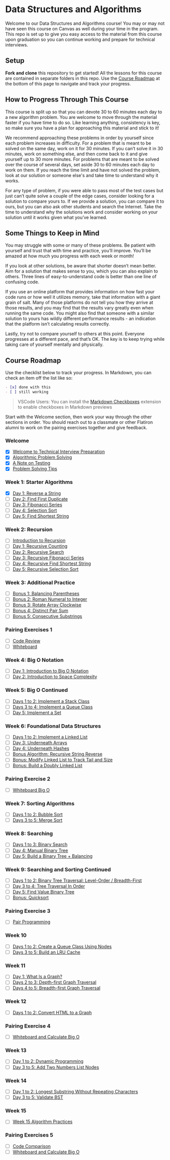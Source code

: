 # Data Structures and Algorithms

Welcome to our Data Structures and Algorithms course! You may or may not have
seen this course on Canvas as well during your time in the program. This repo
is set up to give you easy access to the material from this course upon graduation
so you can continue working and prepare for technical interviews.

## Setup

**Fork and clone** this repository to get started! All the lessons for this
course are contained in separate folders in this repo. Use the
[Course Roadmap](#course-roadmap) at the bottom of this page to navigate and
track your progress.

## How to Progress Through This Course

This course is split up so that you can devote 30 to 60 minutes each day to a
new algorithm problem. You are welcome to move through the material faster if
you have time to do so. Like learning anything, consistency is key, so make sure
you have a plan for approaching this material and stick to it!

We recommend approaching these problems in order by yourself since each problem
increases in difficulty. For a problem that is meant to be solved on the same
day, work on it for 30 minutes. If you can’t solve it in 30 minutes, work on
something else, and then come back to it and give yourself up to 30 more
minutes. For problems that are meant to be solved over the course of several
days, set aside 30 to 60 minutes each day to work on them. If you reach the time
limit and have not solved the problem, look at our solution or someone else's
and take time to understand why it works.

For any type of problem, if you were able to pass most of the test cases but
just can’t quite solve a couple of the edge cases, consider looking for a
solution to compare yours to. If we provide a solution, you can compare it to
ours, but you can also ask other students and search the Internet. Take the time
to understand why the solutions work and consider working on your solution until
it works given what you’ve learned.

## Some Things to Keep in Mind

You may struggle with some or many of these problems. Be patient with yourself
and trust that with time and practice, you’ll improve. You’ll be amazed at how
much you progress with each week or month!

If you look at other solutions, be aware that shorter doesn’t mean better. Aim
for a solution that makes sense to you, which you can also explain to others.
Three lines of easy-to-understand code is better than one line of confusing
code.

If you use an online platform that provides information on how fast your code
runs or how well it utilizes memory, take that information with a giant grain of
salt. Many of those platforms do not tell you how they arrive at those results,
and you may find that the results vary greatly even when running the same code.
You might also find that someone with a similar solution to yours has wildly
different performance results - an indication that the platform isn’t
calculating results correctly.

Lastly, try not to compare yourself to others at this point. Everyone progresses
at a different pace, and that’s OK. The key is to keep trying while taking care
of yourself mentally and physically.

## Course Roadmap

Use the checklist below to track your progress. In Markdown, you can check
an item off the list like so:

```md
- [x] done with this
- [ ] still working
```

> VSCode Users: You can install the
> [Markdown Checkboxes](https://marketplace.visualstudio.com/items?itemName=bierner.markdown-checkbox)
> extension to enable checkboxes in Markdown previews

Start with the Welcome section, then work your way through the other sections in
order. You should reach out to a classmate or other Flatiron alumni to work on
the pairing exercises together and give feedback.

### Welcome

- [x] [Welcome to Technical Interview Preparation](./00-welcome/00-welcome-to-technical-interview-preparation)
- [x] [Algorithmic Problem Solving](./00-welcome/01-algorithmic-problem-solving)
- [x] [A Note on Testing](./00-welcome/02-a-note-on-testing)
- [x] [Problem Solving Tips](./00-welcome/03-problem-solving-tips)

### Week 1: Starter Algorithms

- [x] [Day 1: Reverse a String](./01-week-1--starter-algorithms/00-day-1--reverse-a-string)
- [ ] [Day 2: Find First Duplicate](./01-week-1--starter-algorithms/01-day-2--find-first-duplicate)
- [ ] [Day 3: Fibonacci Series](./01-week-1--starter-algorithms/02-day-3--fibonacci-series)
- [ ] [Day 4: Selection Sort](./01-week-1--starter-algorithms/03-day-4--selection-sort)
- [ ] [Day 5: Find Shortest String](./01-week-1--starter-algorithms/04-day-5--find-shortest-string)

### Week 2: Recursion

- [ ] [Introduction to Recursion](./02-week-2--recursion/00-introduction-to-recursion)
- [ ] [Day 1: Recursive Counting](./02-week-2--recursion/01-day-1--recursive-counting)
- [ ] [Day 2: Recursive Search](./02-week-2--recursion/02-day-2--recursive-search)
- [ ] [Day 3: Recursive Fibonacci Series](./02-week-2--recursion/03-day-3--recursive-fibonacci-series)
- [ ] [Day 4: Recursive Find Shortest String](./02-week-2--recursion/04-day-4--recursive-find-shortest-string)
- [ ] [Day 5: Recursive Selection Sort](./02-week-2--recursion/05-day-5--recursive-selection-sort)

### Week 3: Additional Practice

- [ ] [Bonus 1: Balancing Parentheses](./03-week-3--additional-practice/00-bonus-1--balancing-parenetheses)
- [ ] [Bonus 2: Roman Numeral to Integer](./03-week-3--additional-practice/01-bonus-2--roman-numeral-to-integer)
- [ ] [Bonus 3: Rotate Array Clockwise](./03-week-3--additional-practice/02-bonus-3--rotate-array-clockwise)
- [ ] [Bonus 4: Distinct Pair Sum](./03-week-3--additional-practice/03-bonus-4--distinct-pair-sum)
- [ ] [Bonus 5: Consecutive Substrings](./03-week-3--additional-practice/04-bonus-5--consecutive-substrings)

### Pairing Exercises 1

- [ ] [Code Review](./04-pairing-exercises-1/00-code-review)
- [ ] [Whiteboard](./04-pairing-exercises-1/01-whiteboard)

### Week 4: Big O Notation

- [ ] [Day 1: Introduction to Big O Notation](./05-week-4--big-o-notation/00-day-1--introduction-to-big-o-notation)
- [ ] [Day 2: Introduction to Space Complexity](./05-week-4--big-o-notation/01-day-2--introduction-to-space-complexity)

### Week 5: Big O Continued

- [ ] [Days 1 to 2: Implement a Stack Class](./06-week-5--big-o-continued/00-days-1-to-2--implement-a-stack-class)
- [ ] [Days 3 to 4: Implement a Queue Class](./06-week-5--big-o-continued/01-days-3-to-4--implement-a-queue-class)
- [ ] [Day 5: Implement a Set](./06-week-5--big-o-continued/02-day-5--implement-a-set)

### Week 6: Foundational Data Structures

- [ ] [Days 1 to 2: Implement a Linked List](./07-week-6--foundational-data-structures/00-days-1-to-2--implement-a-linked-list)
- [ ] [Day 3: Underneath Arrays](./07-week-6--foundational-data-structures/01-day-3--underneath-arrays)
- [ ] [Day 4: Underneath Hashes](./07-week-6--foundational-data-structures/02-day-4--underneath-hashes)
- [ ] [Bonus Algorithm: Recursive String Reverse](./07-week-6--foundational-data-structures/03-bonus-algorithm--recursive-string-reverse)
- [ ] [Bonus: Modify Linked List to Track Tail and Size](./07-week-6--foundational-data-structures/04-bonus--modify-linked-list-to-track-tail-and-size)
- [ ] [Bonus: Build a Doubly Linked List](./07-week-6--foundational-data-structures/05-bonus--build-a-doubly-linked-list)

### Pairing Exercise 2

- [ ] [Whiteboard Big O](./08-pairing-exercise-2/00-whiteboard-big-o)

### Week 7: Sorting Algorithms

- [ ] [Days 1 to 2: Bubble Sort](./09-week-7--sorting-algorithms/00-days-1-to-2--bubble-sort)
- [ ] [Days 3 to 5: Merge Sort](./09-week-7--sorting-algorithms/01-days-3-to-5--merge-sort)

### Week 8: Searching

- [ ] [Days 1 to 3: Binary Search](./10-week-8--searching/00-days-1-to-3--binary-search)
- [ ] [Day 4: Manual Binary Tree](./10-week-8--searching/01-day-4--manual-binary-tree)
- [ ] [Day 5: Build a Binary Tree + Balancing](./10-week-8--searching/02-day-5--build-a-binary-tree---balancing)

### Week 9: Searching and Sorting Continued

- [ ] [Days 1 to 2: Binary Tree Traversal: Level-Order / Breadth-First](./11-week-9--searching-and-sorting-continued/00-days-1-to-2--binary-tree-traversal--level-order---breadth-first)
- [ ] [Day 3 to 4: Tree Traversal In Order](./11-week-9--searching-and-sorting-continued/01-day-3-to-4--tree-traversal-in-order)
- [ ] [Day 5: Find Value Binary Tree](./11-week-9--searching-and-sorting-continued/02-day-5--find-value-binary-tree)
- [ ] [Bonus: Quicksort](./11-week-9--searching-and-sorting-continued/03-bonus--quicksort)

### Pairing Exercise 3

- [ ] [Pair Programming](./12-pairing-exercise-3/00-pair-programming)

### Week 10

- [ ] [Days 1 to 2: Create a Queue Class Using Nodes](./13-week-10/00-days-1-to-2--create-a-queue-class-using-nodes)
- [ ] [Days 3 to 5: Build an LRU Cache](./13-week-10/01-days-3-to-5--build-an-lru-cache)

### Week 11

- [ ] [Day 1: What Is a Graph?](./14-week-11/00-day-1--what-is-a-graph-)
- [ ] [Days 2 to 3: Depth-first Graph Traversal](./14-week-11/01-days-2-to-3--depth-first-graph-traversal)
- [ ] [Days 4 to 5: Breadth-first Graph Traversal](./14-week-11/02-days-4-to-5--breadth-first-graph-traversal)

### Week 12

- [ ] [Days 1 to 2: Convert HTML to a Graph](./15-week-12/00-days-1-to-2--convert-html-to-a-graph)

### Pairing Exercise 4

- [ ] [Whiteboard and Calculate Big O](./16-pairing-exercise-4/00-whiteboard-and-calculate-big-o)

### Week 13

- [ ] [Day 1 to 2: Dynamic Programming](./17-week-13/00-day-1-to-2--dynamic-programming)
- [ ] [Day 3 to 5: Add Two Numbers List Nodes](./17-week-13/01-day-3-to-5--add-two-numbers-list-nodes)

### Week 14

- [ ] [Day 1 to 2: Longest Substring Without Repeating Characters](./18-week-14/00-day-1-to-2--longest-substring-without-repeating-characters)
- [ ] [Day 3 to 5: Validate BST](./18-week-14/01-day-3-to-5--validate-bst)

### Week 15

- [ ] [Week 15 Algorithm Practices](./19-week-15/00-week-15-algo-practices)

### Pairing Exercises 5

- [ ] [Code Comparison](./20-pairing-exercises-5/00-code-comparison)
- [ ] [Whiteboard and Calculate Big O](./20-pairing-exercises-5/01-whiteboard-and-calculate-big-o)
